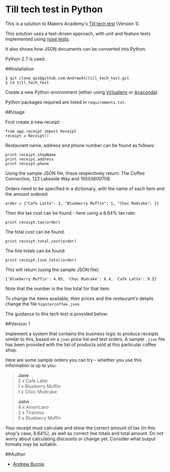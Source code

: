 Till tech test in Python
========================

This is a solution to Makers Academy's [Till tech test](https://github.com/makersacademy/till_tech_test) (Version 1).

This solution uses a test-driven approach, with unit and feature tests implemented using [nose tests](https://nose.readthedocs.org/en/latest/).

It also shows how JSON documents can be converted into Python.

Python 2.7 is used.

##Installation

```
$ git clone git@github.com:Andrew47/till_tech_test.git
$ cd till_tech_test
```

Create a new Python environment (either using [Virtualenv](https://virtualenv.readthedocs.org/en/latest/) or [Anaconda](http://conda.pydata.org/docs/using/envs.html)).

Python packages required are listed in `requirements.txt`.

##Usage

First create a new receipt:

```
from app.receipt import Receipt
receipt = Receipt()
```

Restaurant name, address and phone number can be found as follows:

```
print receipt.shopName
print receipt.address
print receipt.phone
```

Using the sample JSON file, these respectively return: The Coffee Connection, 123 Lakeside Way and 16503600708.

Orders need to be specified in a dictionary, with the name of each item and the amount ordered:

```
order = {"Cafe Latte": 2, "Blueberry Muffin": 1, "Choc Mudcake": 1}
```

Then the tax cost can be found - here using a 8.64% tax rate:

```
print receipt.tax(order)
```

The total cost can be found:

```
print receipt.total_cost(order)
```
The line totals can be found:

```
print receipt.line_total(order)
```

This will return (using the sample JSON file):
```
{'Blueberry Muffin': 4.05, 'Choc Mudcake': 6.4, 'Cafe Latte': 9.5}
```

Note that the number is the line total for that item.

To change the items available, their prices and the restaurant's details change the file `hipstercoffee.json`.

The guidance to this tech test is provided below:

##Version 1

Implement a system that contains the business logic to produce receipts similar to this, based on a `json` price list and test orders. A sample `.json` file has been provided with the list of products sold at this particular coffee shop.

Here are some sample orders you can try - whether you use this information is up to you:

> **Jane**  
> 2 x Cafe Latte  
> 1 x Blueberry Muffin  
> 1 x Choc Mudcake  
>
> **John**  
> 4 x Americano  
> 2 x Tiramisu  
> 5 x Blueberry Muffin  

Your receipt must calculate and show the correct amount of tax (in this shop's case, 8.64%), as well as correct line totals and total amount. Do not worry about calculating discounts or change yet. Consider what output formats may be suitable.

##Author
* [Andrew Burnie](https://github.com/Andrew47)
